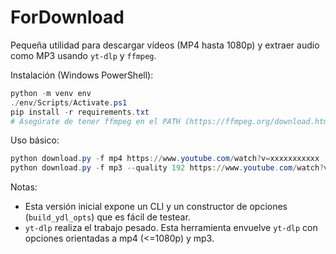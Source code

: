 # ForDownload

Pequeña utilidad para descargar vídeos (MP4 hasta 1080p) y extraer audio como MP3 usando `yt-dlp` y `ffmpeg`.

Instalación (Windows PowerShell):

```powershell
python -m venv env
./env/Scripts/Activate.ps1
pip install -r requirements.txt
# Asegúrate de tener ffmpeg en el PATH (https://ffmpeg.org/download.html)
```

Uso básico:

```powershell
python download.py -f mp4 https://www.youtube.com/watch?v=xxxxxxxxxxx
python download.py -f mp3 --quality 192 https://www.youtube.com/watch?v=xxxxxxxxxxx
```

Notas:
- Esta versión inicial expone un CLI y un constructor de opciones (`build_ydl_opts`) que es fácil de testear.
- `yt-dlp` realiza el trabajo pesado. Esta herramienta envuelve `yt-dlp` con opciones orientadas a mp4 (<=1080p) y mp3.
